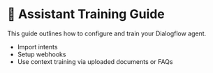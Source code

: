 # 🤖 Assistant Training Guide

This guide outlines how to configure and train your Dialogflow agent.
- Import intents
- Setup webhooks
- Use context training via uploaded documents or FAQs

